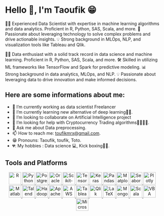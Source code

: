 # Hello 👋, I'm Taoufik 😁

👨‍💻 Experienced Data Scientist with expertise in machine learning algorithms and data analytics. Proficient in R, Python, SAS, Scala, and more. 🚀 Passionate about leveraging technology to solve complex problems and drive actionable insights. 💡 Strong background in MLOps, NLP, and visualization tools like Tableau and Qlik.

👨‍💼 Data enthusiast with a solid track record in data science and machine learning. Proficient in R, Python, SAS, Scala, and more. 🛠️ Skilled in utilizing ML frameworks like TensorFlow and Spark for predictive modeling. 📊 Strong background in data analytics, MLOps, and NLP. 💡 Passionate about leveraging data to drive innovation and make informed decisions.

<!---🔍 Proven expertise in data science and machine learning with proficiency in R, Python, SAS, Scala, and more. 🚀 Skilled in developing and deploying ML models using TensorFlow, Spark, and other frameworks. 📈 Experienced in data analytics, MLOps, and NLP, with a focus on actionable insights. 💡 Committed to leveraging data-driven approaches to drive innovation and deliver impactful solutions.--->

## Here are some informations about me:   

- 🔭 I’m currently working as data scientist Freelancer
- 🌱 I’m currently learning new alternative of deep learning📜📜.
- 👯 I’m looking to collaborate on Artificial Intelligence project
- 🤔 I’m looking for help with Cryptocurrency Trading algorithms💸💸💸💸.
- 💬 Ask me about Data preprocessing.
- 📫 How to reach me: toufikmrx@gmail.com.
- 😁 Pronouns: Taoufik, toufik, Toto.
- 💔: My hobbies : Data science 💻, Kick boxing🥊🥊.  

<!--## Skills & Top Programming Languages :    

- Python 
- R
- Sas
- Matlab
- SQL 
- Talend
- Hadoop
- Deep Learning
- Machine learning
- Artificial intelligence
- Data management
- Microsoft Office
- Having awesome ideas
 
##  Interesting data science websites 📃📃:   

- Medium Data science Topics : https://medium.com/topic/data-science
- Data Competions & projects  : https://www.kaggle.com/
- MOOC : https://www.coursera.org/browse/data-science
## Deep Focus - Music For Studying, Concentration and Work :   

✔ https://www.youtube.com/channel/UC1dVfl5-I98WX3yCy8IJQMg  
✔ https://open.spotify.com/playlist/0vvXsWCC9xrXsKd4FyS8kM?si=sQXk5Y-GTUeB7OlCRKZ__Q&nd=1 -->

## Tools and Platforms

<p align="center">

  <a href="https://www.r-project.org" target="_blank">
    <img src="https://img.shields.io/badge/-R-276DC3?style=flat&logo=r&logoColor=white" alt="R" height="40">
  </a>
  
  <a href="https://www.python.org" target="_blank">
    <img src="https://img.shields.io/badge/-Python-3776AB?style=flat&logo=python&logoColor=white" alt="Python" height="40">
  </a>

   <a href="https://www.postgresql.org" target="_blank">
    <img src="https://img.shields.io/badge/-PostgreSQL-336791?style=flat&logo=postgresql&logoColor=white" alt="PostgreSQL" height="40">
  </a>

  <a href="https://www.oracle.com" target="_blank">
    <img src="https://img.shields.io/badge/-Oracle-F80000?style=flat&logo=oracle&logoColor=white" alt="Oracle" height="40">
  </a>

  <a href="https://scikit-learn.org" target="_blank">
    <img src="https://img.shields.io/badge/-Scikit--learn-F7931E?style=flat&logo=scikit-learn&logoColor=white" alt="Scikit-learn" height="40">
  </a>
    <a href="https://www.tensorflow.org" target="_blank">
    <img src="https://img.shields.io/badge/-TensorFlow-FF6F00?style=flat&logo=tensorflow&logoColor=white" alt="TensorFlow" height="40">
  </a>
  <a href="https://keras.io" target="_blank">
    <img src="https://img.shields.io/badge/-Keras-D00000?style=flat&logo=keras&logoColor=white" alt="Keras" height="40">
  </a>

  <a href="https://pandas.pydata.org" target="_blank">
    <img src="https://img.shields.io/badge/-Pandas-150458?style=flat&logo=pandas&logoColor=white" alt="Pandas" height="40">
  </a>
    <a href="https://matplotlib.org" target="_blank">
    <img src="https://img.shields.io/badge/-Matplotlib-FF7400?style=flat&logo=matplotlib&logoColor=white" alt="Matplotlib" height="40">
  </a>
  <a href="https://seaborn.pydata.org" target="_blank">
    <img src="https://img.shields.io/badge/-Seaborn-3776AB?style=flat&logo=seaborn&logoColor=white" alt="Seaborn" height="40">
  </a>

  <a href="https://plotly.com" target="_blank">
    <img src="https://img.shields.io/badge/-Plotly-239120?style=flat&logo=plotly&logoColor=white" alt="Plotly" height="40">
  </a>

  <a href="https://www.mathworks.com/products/matlab.html" target="_blank">
    <img src="https://img.shields.io/badge/-Matlab-0076A8?style=flat&logo=mathworks&logoColor=white" alt="Matlab" height="40">
  </a>
  <a href="https://www.talend.com" target="_blank">
    <img src="https://img.shields.io/badge/-Talend-1670BE?style=flat&logo=talend&logoColor=white" alt="Talend" height="40">
  </a>
 <a href="https://hadoop.apache.org" target="_blank">
    <img src="https://img.shields.io/badge/-Hadoop-FF7F0E?style=flat&logo=apache&logoColor=white" alt="Hadoop" height="40">
  </a>

  <a href="https://spark.apache.org" target="_blank">
    <img src="https://img.shields.io/badge/-Apache%20Spark-E25A1C?style=flat&logo=apache-spark&logoColor=white" alt="Apache Spark" height="40">
  </a>

  <a href="https://aws.amazon.com" target="_blank">
    <img src="https://img.shields.io/badge/-AWS-232F3E?style=flat&logo=amazon-aws&logoColor=white" alt="AWS" height="40">
  </a>


  <a href="https://www.tableau.com" target="_blank">
    <img src="https://img.shields.io/badge/-Tableau-E97627?style=flat&logo=tableau&logoColor=white" alt="Tableau" height="40">
  </a>


  <a href="https://www.qlik.com" target="_blank">
    <img src="https://img.shields.io/badge/-Qlik-0070C0?style=flat&logo=qlik&logoColor=green" alt="Qlik" height="40">
  </a>


  <a href="https://www.latex-project.org" target="_blank">
    <img src="https://img.shields.io/badge/-LaTeX-008080?style=flat&logo=latex&logoColor=white" alt="LaTeX" height="40">
  </a>

  <a href="https://www.mongodb.com" target="_blank">
    <img src="https://img.shields.io/badge/-MongoDB-47A248?style=flat&logo=mongodb&logoColor=white" alt="MongoDB" height="40">
  </a>


  <a href="https://www.scala-lang.org" target="_blank">
    <img src="https://img.shields.io/badge/-Scala-DC322F?style=flat&logo=scala&logoColor=white" alt="Scala" height="40">
  </a>

  <a href="https://docs.microsoft.com/en-us/office/vba/api/overview/excel" target="_blank">
    <img src="https://img.shields.io/badge/-VBA-007ACC?style=flat&logo=microsoft-excel&logoColor=white" alt="VBA" height="40">
  </a>
  <a href="https://www.microsoft.com/en-us/microsoft-365" target="_blank">
    <img src="https://img.shields.io/badge/-Microsoft%20Office-D83B01?style=flat&logo=microsoft-office&logoColor=white" alt="Microsoft Office" height="40">
  </a>
</p> 

